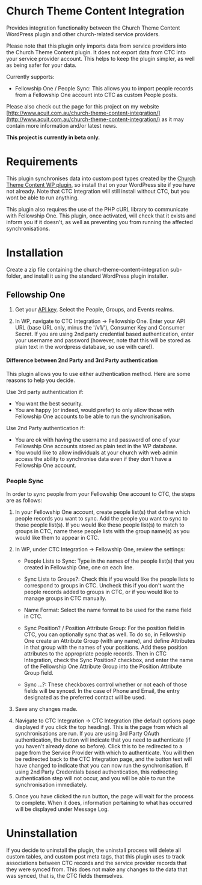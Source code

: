 # Church Theme Content Integration

Provides integration functionality between the Church Theme Content WordPress plugin and other church-related service
providers.

Please note that this plugin only imports data from service providers into the Church Theme Content plugin.
It does not export data from CTC into your service provider account. This helps to keep the plugin simpler, as well as
being safer for your data.

Currently supports:

- Fellowship One / People Sync: This allows you to import people records from a Fellowship One account into CTC as
 custom People posts.

Please also check out the page for this project on my website
[http://www.acuit.com.au/church-theme-content-integration/](http://www.acuit.com.au/church-theme-content-integration/)
as it may contain more information and/or latest news.

**This project is currently in beta only.**

# Requirements

This plugin synchronises data into custom post types created by the
[Church Theme Content WP plugin](http://wordpress.org/plugins/church-theme-content/), so install that on your WordPress
site if you have not already. Note that CTC Integration will still install without CTC, but you wont be able to run
anything.

This plugin also requires the use of the PHP cURL library to communicate with Fellowship One.
This plugin, once activated, will check that it exists and inform you if it doesn't, as well as preventing you from
running the affected synchronisations.

# Installation

Create a zip file containing the church-theme-content-integration sub-folder, and install it using the standard
WordPress plugin installer.

## Fellowship One

1. Get your [API key](http://developer.fellowshipone.com/key/). Select the People, Groups, and Events realms.

2. In WP, navigate to CTC Integration -> Fellowship One. Enter your API URL (base URL only, minus the '/v1/'),
Consumer Key and Consumer Secret.
If you are using 2nd party credential based authentication, enter your username and password (however, note that this
will be stored as plain text in the wordpress database, so use with care!).

#### Difference between 2nd Party and 3rd Party authentication

This plugin allows you to use either authentication method. Here are some reasons to help you decide.

Use 3rd party authentication if:

- You want the best security.
- You are happy (or indeed, would prefer) to only allow those with Fellowship One accounts to be able to run the
synchronisation.

Use 2nd Party authentication if:

- You are ok with having the username and password of one of your Fellowship One accounts stored as plain text
in the WP database.
- You would like to allow individuals at your church with web admin access the ability to synchronise data even if
 they don't have a Fellowship One account.

### People Sync

In order to sync people from your Fellowship One account to CTC, the steps are as follows:

1. In your Fellowship One account, create people list(s) that define which people records you want to sync. Add the people
you want to sync to those people list(s). If you would like these people list(s) to match to groups in CTC,
name these people lists with the group name(s) as you would like them to appear in CTC.

2. In WP, under CTC Integration -> Fellowship One, review the settings:

	- People Lists to Sync: Type in the names of the people list(s) that you created in Fellowship One, one on each line.

	- Sync Lists to Groups?: Check this if you would like the people lists to correspond to groups in CTC. Uncheck this if
	 you don't want the people records added to groups in CTC, or if you would like to manage groups in CTC manually.

	- Name Format: Select the name format to be used for the name field in CTC.

	- Sync Position? / Position Attribute Group: For the position field in CTC, you can optionally sync that as well. To do so,
	in Fellowship One create an Attribute Group (with any name), and define Attributes in that group with the names of
	your positions. Add these position attributes to the appropriate people records. Then in CTC Integration, check the
	Sync Position? checkbox, and enter the name of the Fellowship One Attribute Group into the Position Attribute Group field.

	- Sync ...?: These checkboxes control whether or not each of those fields will be synced. In the case of Phone and Email,
	the entry designated as the preferred contact will be used.

3. Save any changes made.

4. Navigate to CTC Integration -> CTC Integration (the default options page displayed if you click the top heading).
This is the page from which all synchronisations are run. If you are using 3rd Party OAuth authentication, the button
will indicate that you need to authenticate (if you haven't already done so before). Click this to be redirected to a
page from the Service Provider with which to authenticate. You will then be redirected back to the CTC Integration page,
and the button text will have changed to indicate that you can now run the synchronisation. If using 2nd Party
Credentials based authentication, this redirecting authentication step will not occur, and you will be able to run the
synchronisation immediately.

5. Once you have clicked the run button, the page will wait for the process to complete. When it does, information
pertaining to what has occurred will be displayed under Message Log.

# Uninstallation

If you decide to uninstall the plugin, the uninstall process will delete all custom tables, and custom post meta tags,
  that this plugin uses to track associations between CTC records and the service provider records that they were
  synced from. This does not make any changes to the data that was synced, that is, the CTC fields themselves.